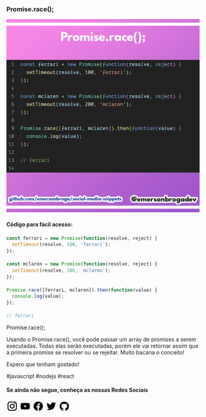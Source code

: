 ### Promise.race();

![Promise.race()](https://github.com/emersonbroga/social-media-snippets/blob/master/content/2020-02-20/1080x1080-promise-race.png)

#### Código para fácil acesso:

```js
const ferrari = new Promise(function(resolve, reject) {
  setTimeout(resolve, 100, 'ferrari');
});

const mclaren = new Promise(function(resolve, reject) {
  setTimeout(resolve, 200, 'mclaren');
});

Promise.race([ferrari, mclaren]).then(function(value) {
  console.log(value);
});

// ferrari
```

Promise.race();

Usando o Promise.race(), você pode passar um array de promises a serem executadas.
Todas elas serão executadas, porém ele vai retornar assim que a primeira promise se resolver ou se rejeitar.
Muito bacana o conceito!

Espero que tenham gostado!

\#javascript \#nodejs \#react

#### Se ainda não segue, conheça as nossas Redes Sociais

[![instagram.com/emersonbrogadev](https://github.com/emersonbroga/social-media-snippets/blob/master/static/instagram.png?raw=true)](https://emersonbroga.com/instagram)
[![youtube.com/c/emersonbrogadev](https://github.com/emersonbroga/social-media-snippets/blob/master/static/youtube.png?raw=true)](https://emersonbroga.com/youtube)
[![facebook.com/emersonbrogadev](https://github.com/emersonbroga/social-media-snippets/blob/master/static/facebook.png?raw=true)](https://emersonbroga.com/facebook)
[![twitter.com/emersonbrogadev](https://github.com/emersonbroga/social-media-snippets/blob/master/static/twitter.png?raw=true)](https://emersonbroga.com/twitter)
[![github.com/emersonbroga](https://github.com/emersonbroga/social-media-snippets/blob/master/static/github.png?raw=true)](https://emersonbroga.com/github)
